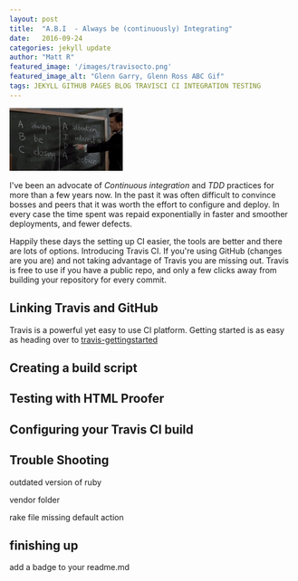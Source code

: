 ```yaml
---
layout: post
title:  "A.B.I  - Always be (continuously) Integrating"
date:   2016-09-24 
categories: jekyll update
author: "Matt R"
featured_image: '/images/travisocto.png'
featured_image_alt: "Glenn Garry, Glenn Ross ABC Gif"
tags: JEKYLL GITHUB PAGES BLOG TRAVISCI CI INTEGRATION TESTING
---
```


<img class="img-thumbnail sm-thumbnail" src="/images/AlwaysBeClosing.gif" alt="Always Be Closing"> 

I've been an advocate of *Continuous integration* and *TDD* practices for more than a few years now. In the past it was often difficult to convince bosses and peers that it was worth the effort to configure and deploy. In every case the time spent was repaid exponentially in faster and smoother deployments, and fewer defects. 

Happily these days the setting up CI easier, the tools are better and there are lots of options. Introducing Travis CI. If you're using GitHub (changes are you are) and not taking advantage of Travis you are missing out. Travis is free to use if you have a public repo, and only a few clicks away from building your repository for every commit.

## Linking Travis and GitHub

Travis is a powerful yet easy to use CI platform. Getting started is as easy as heading over to [travis-gettingstarted]

## Creating a build script

##  Testing with HTML Proofer

## Configuring your Travis CI build

## Trouble Shooting 

outdated version of ruby 

vendor folder

rake file missing default action

## finishing up 

add a badge to your readme.md

[jekyll-ci]:https://jekyllrb.com/docs/continuous-integration/
[travis-gettingstarted]:https://travis-ci.com/getting_started